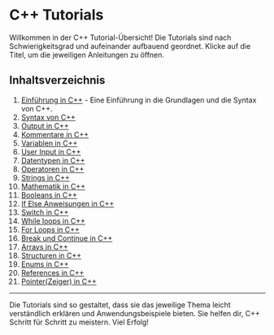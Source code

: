 # C++ Tutorials

Willkommen in der C++ Tutorial-Übersicht! Die Tutorials sind nach Schwierigkeitsgrad und aufeinander aufbauend geordnet. Klicke auf die Titel, um die jeweiligen Anleitungen zu öffnen.

## Inhaltsverzeichnis

1. [Einführung in C++](Einführung_in_cpp.md) - Eine Einführung in die Grundlagen und die Syntax von C++.
2. [Syntax von C++](Syntax.md)
3. [Output in C++](Output.md)
4. [Kommentare in C++](Comments.md)
5. [Variablen in C++](Variablen.md)
6. [User Input in C++](UserInput.md)
7. [Datentypen in C++](Datatypes.md)
8. [Operatoren in C++](Operators.md)
9. [Strings in C++](Strings.md)
10. [Mathematik in C++](Math.md)
11. [Booleans in C++](Booleans.md)
12. [If Else Anweisungen in C++](Conditions.md)
13. [Switch in C++](Swicht.md)
14. [While loops in C++](Whileloop.md)
15. [For Loops in C++](Forloop.md)
16. [Break und Continue in C++](Breakcontinue.md)
17. [Arrays in C++](Arrays.md)
18. [Structuren in C++](Structures.md)
19. [Enums in C++](Enums.md)
20. [References in C++](References.md)
21. [Pointer(Zeiger) in C++](Pointers.md)

---

Die Tutorials sind so gestaltet, dass sie das jeweilige Thema leicht verständlich erklären und Anwendungsbeispiele bieten. Sie helfen dir, C++ Schritt für Schritt zu meistern. Viel Erfolg!
